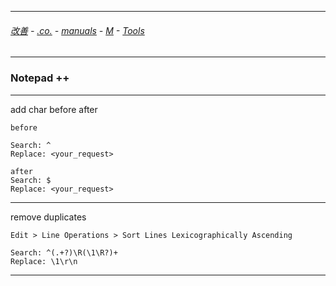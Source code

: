 
---

###### [改善](https://github.com/ttltrk/0C/blob/master/README.MD) - [.co.](https://github.com/ttltrk/PRG/blob/master/CODING.MD) - [manuals](https://github.com/ttltrk/PRG/blob/master/MAN.MD) - [M](https://github.com/ttltrk/ELSE/blob/master/M/M.MD) - [Tools](https://github.com/ttltrk/ELSE/blob/master/M/TOOLS/TOOLS.MD)

---

### Notepad ++

---

add char before after

```
before

Search: ^ 
Replace: <your_request>

after
Search: $ 
Replace: <your_request>
```

---

remove duplicates

```
Edit > Line Operations > Sort Lines Lexicographically Ascending 

Search: ^(.+?)\R(\1\R?)+
Replace: \1\r\n
```

---

